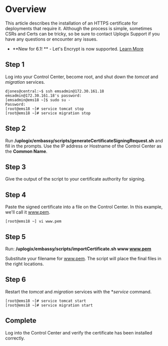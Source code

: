 # Overview

This article describes the installation of an HTTPS certificate for deployments that require it. Although the process is simple, sometimes CSRs and Certs can be tricky, so be sure to contact Uplogix Support if you have any questions or encounter any issues.

* **New for 6.1! ** - Let's Encrypt is now supported. [Learn More](https://uplogix.com/docs/control-center-user-guide/advanced-features/using-lets-encrypt)

## Step 1

Log into your Control Center, become root, and shut down the *tomcat* and *migration* services.

```
djones@central:~$ ssh emsadmin@172.30.161.18
emsadmin@172.30.161.18's password: 
[emsadmin@ems18 ~]$ sudo su - 
Password:
[root@ems18 ~]# service tomcat stop
[root@ems18 ~]# service migration stop
```

## Step 2

Run **/uplogix/embassy/scripts/generateCertificateSigningRequest.sh** and fill in the prompts. Use the IP address or Hostname of the Control Center as the **Common Name**.

## Step 3

Give the output of the script to your certificate authority for signing.

## Step 4

Paste the signed certificate into a file on the Control Center. In this example, we'll call it www.pem.

```
[root@ems18 ~] vi www.pem
```

## Step 5

Run: **/uplogix/embassy/scripts/importCertificate.sh www www.pem**

Substitute your filename for www.pem. The script will place the final files in the right locations.

## Step 6

Restart the *tomcat* and *migration* services with the **service* command.

```
[root@ems18 ~]# service tomcat start
[root@ems18 ~]# service migration start
```

## Complete

Log into the Control Center and verify the certificate has been installed correctly.